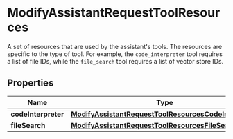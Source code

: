 

# ModifyAssistantRequestToolResources

A set of resources that are used by the assistant's tools. The resources are specific to the type of tool. For example, the `code_interpreter` tool requires a list of file IDs, while the `file_search` tool requires a list of vector store IDs. 

## Properties

| Name | Type | Description | Notes |
|------------ | ------------- | ------------- | -------------|
|**codeInterpreter** | [**ModifyAssistantRequestToolResourcesCodeInterpreter**](ModifyAssistantRequestToolResourcesCodeInterpreter.md) |  |  [optional] |
|**fileSearch** | [**ModifyAssistantRequestToolResourcesFileSearch**](ModifyAssistantRequestToolResourcesFileSearch.md) |  |  [optional] |



